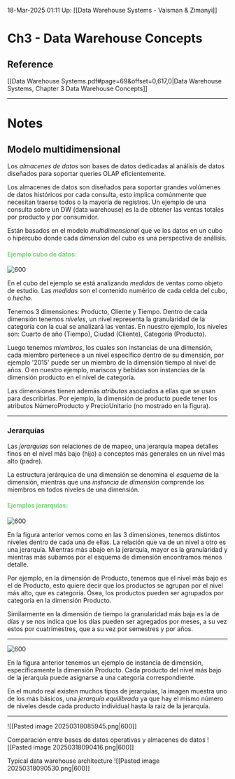 18-Mar-2025 01:11
Up: [[Data Warehouse Systems - Vaisman & Zimanyi]]
# Ch3 - Data Warehouse Concepts

## Reference
[[Data Warehouse Systems.pdf#page=69&offset=0,617,0|Data Warehouse Systems, Chapter 3 Data Warehouse Concepts]]
___
# Notes

## Modelo multidimensional

Los _almacenes de datos_ son bases de datos dedicadas al análisis de datos diseñados para soportar queries OLAP eficientemente. 

Los almacenes de datos son diseñados para soportar grandes volúmenes de datos históricos por cada consulta, esto implica comúnmente que necesitan traerse todos o la mayoría de registros. Un ejemplo de una consulta sobre un DW (data warehouse) es la de obtener las ventas totales por producto  y por consumidor.

Están basados en el modelo _multidimensional_ que ve los datos en un cubo o hipercubo donde cada _dimension_ del cubo es una perspectiva de análisis.

#### <span style="color:7cd37c;">Ejemplo cubo de datos:</span>

![600](https://i.imgur.com/qKdIvD4.png)

En el cubo del ejemplo se está analizando _medidas_ de ventas como objeto de estudio. Las _medidas_ son el contenido numérico de cada celda del cubo, o _hecho_. 

Tenemos 3 dimensiones: Producto, Cliente y Tiempo. Dentro de cada dimensión tenemos _niveles_, un nivel representa la granularidad de la categoría con la cual se analizará las ventas. En nuestro ejemplo, los niveles son: Cuarto de año (Tiempo), Ciudad (Cliente), Categoría (Producto).

Luego tenemos _miembros_, los cuales son instancias de una dimensión, cada miembro pertenece a un nivel específico dentro de su dimensión, por ejemplo '2015' puede ser un miembro de la dimensión tiempo al nivel de años. O en nuestro ejemplo, mariscos y bebidas son instancias de la dimensión producto en el nivel de categoría.

Las dimensiones tienen además _atributos_ asociados a ellas que se usan para describirlas. Por ejemplo, la dimensión de producto puede tener los atributos NúmeroProducto y PrecioUnitario (no mostrado en la figura).
___
### Jerarquías
Las _jerarquías_ son relaciones de de mapeo, una jerarquía mapea detalles finos en el nivel más bajo (hijo) a conceptos más generales en un nivel más alto (padre).

La estructura jerárquica de una dimensión se denomina el _esquema_ de la dimensión, mientras que una _instancia de dimensión_ comprende los miembros en todos niveles de una dimensión.

#### <span style="color:7cd37c;">Ejemplos jerarquías:</span>

![600](https://i.imgur.com/xonIsda.png)

En la figura anterior vemos como en las 3 dimensiones, tenemos distintos niveles dentro de cada una de ellas. La relación que va de un nivel a otro es una jerarquía. Mientras más abajo en la jerarquía, mayor es la granularidad y mientras más subamos por el esquema de dimensión encontramos menos detalle.

Por ejemplo, en la dimensión de Producto, tenemos que el nivel más bajo es el de Producto, esto quiere decir que los productos se agrupan por el nivel más alto, que es categoría. Ósea, los productos pueden ser agrupados por categoría en la dimensión Producto. 

Similarmente en la dimensión de tiempo la granularidad más baja es la de días y se nos indica que los días pueden ser agregados por meses, a su vez estos por cuatrimestres, que a su vez por semestres y por años.
___

![600](https://i.imgur.com/NXZlI0B.png)

En la figura anterior tenemos un ejemplo de instancia de dimensión, específicamente la dimensión Producto. Cada producto del nivel más bajo de la jerarquía puede asignarse a una categoría correspondiente.

En el mundo real existen muchos tipos de jerarquías, la imagen muestra uno de los más básicos, una _jerarquía equilibrada_ ya que hay el mismo
número de niveles desde cada producto individual hasta la raíz de la jerarquía.
___


![[Pasted image 20250318085945.png|600]]

Comparación entre bases de datos operativas y almacenes de datos
![[Pasted image 20250318090416.png|600]]

Typical data warehouse architecture
![[Pasted image 20250318090530.png|600]]

